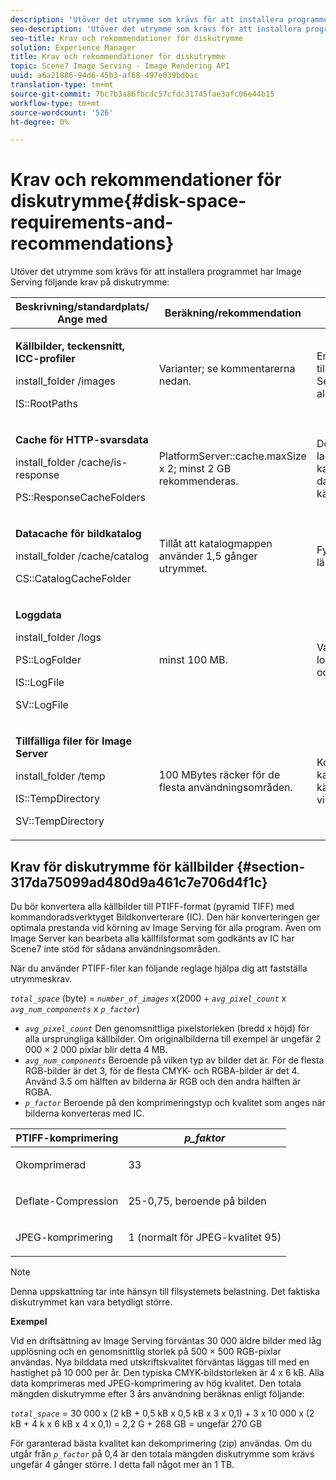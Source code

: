 ```yaml
---
description: 'Utöver det utrymme som krävs för att installera programmet har Image Serving följande krav på diskutrymme '
seo-description: 'Utöver det utrymme som krävs för att installera programmet har Image Serving följande krav på diskutrymme '
seo-title: Krav och rekommendationer för diskutrymme
solution: Experience Manager
title: Krav och rekommendationer för diskutrymme
topic: Scene7 Image Serving - Image Rendering API
uuid: a6a21886-94d6-45b3-af68-497e039bdbac
translation-type: tm+mt
source-git-commit: 7bc7b3a86fbcdc57cfdc31745fae3afc06e44b15
workflow-type: tm+mt
source-wordcount: '526'
ht-degree: 0%

---
```



# Krav och rekommendationer för diskutrymme{#disk-space-requirements-and-recommendations}

Utöver det utrymme som krävs för att installera programmet har Image Serving följande krav på diskutrymme:

<table id="table_0AE363AB76304F258A19E43500FE8423"> 
 <thead> 
  <tr> 
   <th class="entry"> <b>Beskrivning/standardplats/ Ange med</b> </th> 
   <th class="entry"> <b>Beräkning/rekommendation</b> </th> 
   <th class="entry"> <b>Kommentarer</b> </th> 
  </tr> 
 </thead>
 <tbody> 
  <tr> 
   <td> <p><b>Källbilder, teckensnitt, ICC-profiler</b> </p> <p> <span class="filepath"> <span class="varname"> install_folder  </span>/images  </span> <span class="codeph"></span> </p> <p> <span class="codeph"> IS::RootPaths  </span> </p> </td> 
   <td> <p>Varianter; se kommentarerna nedan. </p> </td> 
   <td> <p>Endast behöver vara tillgänglig för Image Server. servrarna aldrig ändrar data. </p> </td> 
  </tr> 
  <tr> 
   <td> <p><b>Cache för HTTP-svarsdata</b> </p> <p> <span class="filepath"> <span class="varname"> install_folder  </span>/cache/is-response  </span> </p> <p> <span class="codeph"> PS::ResponseCacheFolders  </span> </p> </td> 
   <td> <p> <span class="codeph"> PlatformServer::cache.maxSize  </span> x 2; minst 2 GB rekommenderas. </p> </td> 
   <td> <p>Det här cacheminnet lagrar även kapslade/inbäddade data och externa källbilder. </p> </td> 
  </tr> 
  <tr> 
   <td> <p><b>Datacache för bildkatalog</b> </p> <p> <span class="filepath"> <span class="varname"> install_folder  </span>/cache/catalog  </span> </p> <p> <span class="codeph"> CS::CatalogCacheFolder  </span> </p> </td> 
   <td> <p>Tillåt att katalogmappen använder 1,5 gånger utrymmet. </p> </td> 
   <td> <p>Fylls i när kataloger läses in från början. </p> </td> 
  </tr> 
  <tr> 
   <td> <p><b>Loggdata</b> </p> <p> <span class="filepath"> <span class="varname"> install_folder  </span>/logs  </span> </p> <p> <span class="codeph"> PS::LogFolder  </span> </p> <p> <span class="codeph"> IS::LogFile  </span> </p> <p> <span class="codeph"> SV::LogFile  </span> </p> </td> 
   <td> <p>minst 100 MB. </p> </td> 
   <td> <p>Varierar beroende på loggningskonfiguration och serveranvändning. </p> </td> 
  </tr> 
  <tr> 
   <td> <p><b>Tillfälliga filer för Image Server</b> </p> <p> <span class="filepath"> <span class="varname"> install_folder  </span>/temp  </span> </p> <p> <span class="codeph"> IS::TempDirectory  </span> </p> <p> <span class="codeph"> SV::TempDirectory  </span> </p> </td> 
   <td> <p>100 MBytes räcker för de flesta användningsområden. </p> </td> 
   <td> <p>Kortlivade uppgifter. kan behövas för andra källbilder än PTIFF och vissa svarsbildformat. </p> </td> 
  </tr> 
 </tbody> 
</table>

## Krav för diskutrymme för källbilder {#section-317da75099ad480d9a461c7e706d4f1c}

Du bör konvertera alla källbilder till PTIFF-format (pyramid TIFF) med kommandoradsverktyget Bildkonverterare (IC). Den här konverteringen ger optimala prestanda vid körning av Image Serving för alla program. Även om Image Server kan bearbeta alla källfilsformat som godkänts av IC har Scene7 inte stöd för sådana användningsområden.

När du använder PTIFF-filer kan följande reglage hjälpa dig att fastställa utrymmeskrav.

*`total_space`* (byte) =  *`number_of_images`* x(2000 +  *`avg_pixel_count`* x  *`avg_num_components`* x  *`p_factor`*)

* *`avg_pixel_count`* Den genomsnittliga pixelstorleken (bredd x höjd) för alla ursprungliga källbilder. Om originalbilderna till exempel är ungefär 2 000 × 2 000 pixlar blir detta 4 MB.
* *`avg_num_components`* Beroende på vilken typ av bilder det är. För de flesta RGB-bilder är det 3, för de flesta CMYK- och RGBA-bilder är det 4. Använd 3.5 om hälften av bilderna är RGB och den andra hälften är RGBA.
* *`p_factor`* Beroende på den komprimeringstyp och kvalitet som anges när bilderna konverteras med IC.

<table id="table_89995BECF30243569954819D07DA2A2F"> 
 <thead> 
  <tr> 
   <th class="entry"> <b>PTIFF-komprimering</b> </th> 
   <th class="entry"> <b><i>p_faktor</i></b> </th> 
  </tr> 
 </thead>
 <tbody> 
  <tr> 
   <td> <p>Okomprimerad </p> </td> 
   <td> <p> 33 </p> </td> 
  </tr> 
  <tr> 
   <td> <p>Deflate-Compression </p> </td> 
   <td> <p> 25-0,75, beroende på bilden </p> </td> 
  </tr> 
  <tr> 
   <td> <p>JPEG-komprimering </p> </td> 
   <td> <p> 1 (normalt för JPEG-kvalitet 95) </p> </td> 
  </tr> 
 </tbody> 
</table>

>[!NOTE]
>
>Denna uppskattning tar inte hänsyn till filsystemets belastning. Det faktiska diskutrymmet kan vara betydligt större.

**Exempel**

Vid en driftsättning av Image Serving förväntas 30 000 äldre bilder med låg upplösning och en genomsnittlig storlek på 500 × 500 RGB-pixlar användas. Nya bilddata med utskriftskvalitet förväntas läggas till med en hastighet på 10 000 per år. Den typiska CMYK-bildstorleken är 4 x 6 kB. Alla data komprimeras med JPEG-komprimering av hög kvalitet. Den totala mängden diskutrymme efter 3 års användning beräknas enligt följande:

*`total_space`* = 30 000 x (2 kB + 0,5 kB x 0,5 kB x 3 x 0,1) + 3 x 10 000 x (2 kB + 4 k x 6 kB x 4 x 0,1) = 2,2 G + 268 GB = ungefär 270 GB

För garanterad bästa kvalitet kan dekomprimering (zip) användas. Om du utgår från *`p_factor`* på 0,4 är den totala mängden diskutrymme som krävs ungefär 4 gånger större. I detta fall något mer än 1 TB.
